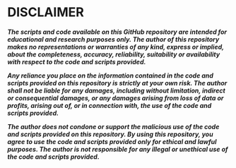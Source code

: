 # DISCLAIMER 
***The scripts and code available on this GitHub repository are intended for educational and research purposes only. The author of this repository makes no representations or warranties of any kind, express or implied, about the completeness, accuracy, reliability, suitability or availability with respect to the code and scripts provided.***

***Any reliance you place on the information contained in the code and scripts provided on this repository is strictly at your own risk. The author shall not be liable for any damages, including without limitation, indirect or consequential damages, or any damages arising from loss of data or profits, arising out of, or in connection with, the use of the code and scripts provided.***

***The author does not condone or support the malicious use of the code and scripts provided on this repository. By using this repository, you agree to use the code and scripts provided only for ethical and lawful purposes. The author is not responsible for any illegal or unethical use of the code and scripts provided.***
#
